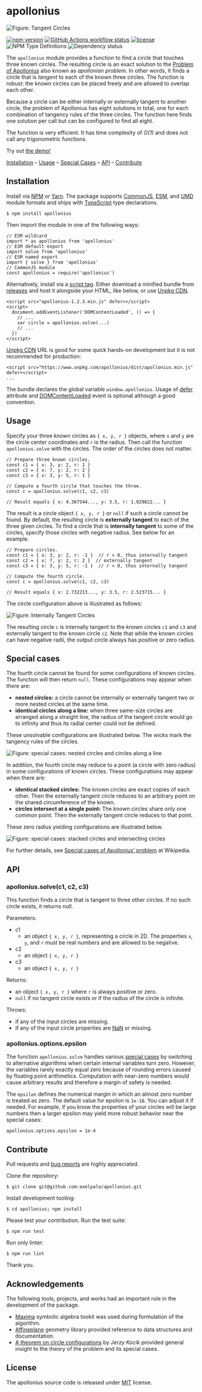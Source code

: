# apollonius

![Figure: Tangent Circles](doc/example.png "Find a circle that is tangent to three others.")

[![npm version](https://img.shields.io/npm/v/apollonius?color=green)](https://www.npmjs.com/package/apollonius)
[![GitHub Actions workflow status](https://img.shields.io/github/actions/workflow/status/axelpale/apollonius/apollonius-ci.yml)](https://github.com/axelpale/apollonius/actions/workflows/apollonius-ci.yml)
[![license](https://img.shields.io/npm/l/apollonius)](#license)
![NPM Type Definitions](https://img.shields.io/npm/types/apollonius?color=green)
![Dependency status](https://img.shields.io/badge/dependencies-none-lightgrey)


The `apollonius` module provides a function to find a circle that touches three known circles. The resulting circle is an exact solution to the [Problem of Apollonius](https://en.wikipedia.org/wiki/Problem_of_Apollonius) also known as *apollonian problem*. In other words, it finds a circle that is *tangent* to each of the known three circles. The function is robust: the known circles can be placed freely and are allowed to overlap each other.

Because a circle can be either internally or externally tangent to another circle, the problem of Apollonius has eight solutions in total, one for each combination of tangency rules of the three circles. The function here finds one solution per call but can be configured to find all eight.

The function is very efficient. It has time complexity of *O(1)* and does not call any trigonometric functions.

Try out [the demo!](https://axelpale.github.io/apollonius/demo.html)

[Installation](#installation) – [Usage](#usage) – [Special Cases](#special-cases) – [API](#api) – [Contribute](#contribute)


## Installation

Install via [NPM](https://www.npmjs.com/package/apollonius) or [Yarn](https://yarnpkg.com/package?name=apollonius). The package supports [CommonJS](https://en.wikipedia.org/wiki/CommonJS), [ESM](https://developer.mozilla.org/en-US/docs/Web/JavaScript/Guide/Modules), and [UMD](https://github.com/umdjs/umd) module formats and ships with [TypeScript](https://www.typescriptlang.org/) type declarations.

```
$ npm install apollonius
```

Then import the module in one of the following ways:

```
// ESM wildcard
import * as apollonius from 'apollonius'
// ESM default export
import solve from 'apollonius'
// ESM named export
import { solve } from 'apollonius'
// CommonJS module
const apollonius = require('apollonius')
```

Alternatively, install via a [script tag](https://developer.mozilla.org/en-US/docs/Web/HTML/Element/script). Either download a minified bundle from [releases](https://github.com/axelpale/apollonius/releases) and host it alongside your HTML, like below, or use [Unpkg CDN](https://www.unpkg.com/).

```
<script src="apollonius-1.2.3.min.js" defer></script>
<script>
  document.addEventListener('DOMContentLoaded', () => {
    // ...
    var circle = apollonius.solve(...)
    // ...
  })
</script>
```

[Unpkg CDN](https://www.unpkg.com/) URL is good for some quick hands-on development but it is not recommended for production:

```
<script src="https://www.unpkg.com/apollonius/dist/apollonius.min.js" defer></script>
...
```

The bundle declares the global variable `window.apollonius`. Usage of [defer](https://developer.mozilla.org/en-US/docs/Web/HTML/Element/script#defer) attribute and [DOMContentLoaded](https://developer.mozilla.org/en-US/docs/Web/API/Document/DOMContentLoaded_event) event is optional although a good convention.


## Usage

Specify your three known circles as `{ x, y, r }` objects, where `x` and `y` are the circle center coordinates and `r` is the radius. Then call the function `apollonius.solve` with the circles. The order of the circles does not matter.

```
// Prepare three known circles.
const c1 = { x: 3, y: 2, r: 1 }
const c2 = { x: 7, y: 2, r: 2 }
const c3 = { x: 3, y: 5, r: 1 }

// Compute a fourth circle that touches the three.
const c = apollonius.solve(c1, c2, c3)

// Result equals { x: 4.367544..., y: 3.5, r: 1.029822... }
```

The result is a circle object `{ x, y, r }` or `null` if such a circle cannot be found. By default, the resulting circle is **externally tangent** to each of the three given circles. To find a circle that is **internally tangent** to some of the circles, specify those circles with negative radius. See below for an example.

```
// Prepare circles.
const c1 = { x: 3, y: 2, r: -1 }  // r < 0, thus internally tangent
const c2 = { x: 7, y: 2, r: 2 }  // externally tangent
const c3 = { x: 3, y: 5, r: -1 }  // r < 0, thus internally tangent

// Compute the fourth circle.
const c = apollonius.solve(c1, c2, c3)

// Result equals { x: 2.732213..., y: 3.5, r: 2.523715... }
```

The circle configuration above is illustrated as follows:

![Figure: Internally Tangent Circles](doc/example_internal.png "The result circle must be internally tangent to the circles 1 and 3 and externally tangent to the circle 2.")

The resulting circle `c` is internally tangent to the known circles `c1` and `c3` and externally tangent to the known circle `c2`. Note that while the known circles can have negative radii, the output circle always has positive or zero radius.


## Special cases

The fourth circle cannot be found for some configurations of known circles. The function will then return `null`. These configurations may appear when there are:

- **nested circles:** a circle cannot be internally or externally tangent two or more nested circles at the same time.
- **identical circles along a line:** when three same-size circles are arranged along a straight line, the radius of the tangent circle would go to infinity and thus its radial center could not be defined.

These unsolvable configurations are illustrated below. The wicks mark the tangency rules of the circles.

![Figure: special cases: nested circles and circles along a line](doc/example_special_case_unsolvable.png "a) nested circles; b) circles along a line")

In addition, the fourth circle may reduce to a point (a circle with zero radius) in some configurations of known circles. These configurations may appear when there are:

- **identical stacked circles:** The known circles are exact copies of each other. Then the externally tangent circle reduces to an arbitrary point on the shared circumference of the known.
- **circles intersect at a single point:** The known circles share only one common point. Then the externally tangent circle reduces to that point.

These zero radius yielding configurations are illustrated below.

![Figure: special cases: stacked circles and intersecting circles](doc/example_special_case_point-like.png "a) stacked circles; b) circles intersect at a point")

For further details, see [Special cases of Apollonius' problem](https://en.wikipedia.org/wiki/Special_cases_of_Apollonius%27_problem) at Wikipedia.


## API

### apollonius.solve(c1, c2, c3)

This function finds a circle that is tangent to three other circles. If no such circle exists, it returns null.

Parameters:
- c1
  - an object `{ x, y, r }`, representing a circle in 2D. The properties `x`, `y`, and `r` must be real numbers and are allowed to be negative.
- c2
  - an object `{ x, y, r }`
- c3
  - an object `{ x, y, r }`

Returns:
- an object `{ x, y, r }` where `r` is always positive or zero.
- `null` if no tangent circle exists or if the radius of the circle is infinite.

Throws:
- if any of the input circles are missing.
- if any of the input circle properties are [NaN](https://developer.mozilla.org/en-US/docs/Web/JavaScript/Reference/Global_Objects/NaN) or missing.

### apollonius.options.epsilon

The function `apollonius.solve` handles various [special cases](#specialcases) by switching to alternative algorithms when certain internal variables turn zero. However, the variables rarely exactly equal zero because of rounding errors caused by floating point arithmetics. Computation with near-zero numbers would cause arbitrary results and therefore a margin of safety is needed.

The `epsilon` defines the numerical margin in which an almost zero number is treated as zero. The default value for epsilon is `1e-10`. You can adjust it if needed. For example, if you know the properties of your circles will be large numbers then a larger epsilon may yield more robust behavior near the special cases:

```
apollonius.options.epsilon = 1e-4
```


## Contribute

Pull requests and [bug reports](https://github.com/axelpale/apollonius/issues) are highly appreciated.

Clone the repository:

    $ git clone git@github.com:axelpale/apollonius.git

Install development tooling:

    $ cd apollonius; npm install

Please test your contribution. Run the test suite:

    $ npm run test

Run only linter:

    $ npm run lint

Thank you.


## Acknowledgements

The following tools, projects, and works had an important role in the development of the package.

- [Maxima](https://maxima.sourceforge.io/) symbolic algebra tookit was used during formulation of the algorithm.
- [Affineplane](https://github.com/axelpale/affineplane) geometry library provided reference to data structures and documentation.
- [A theorem on circle configurations](https://arxiv.org/abs/0706.0372) by *Jerzy Kocik* provided general insight to the theory of the problem and its special cases.


## License

The apollonius source code is released under [MIT](LICENSE) license.
